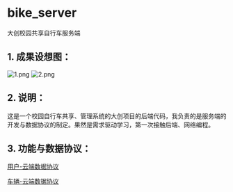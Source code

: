 # bike_server
大创校园共享自行车服务端

## 1. 成果设想图：
![1.png](https://z3.ax1x.com/2021/04/28/gPyTKI.png)
![2.png](https://z3.ax1x.com/2021/04/28/gPyIxA.png)

## 2. 说明：
这是一个校园自行车共享、管理系统的大创项目的后端代码，我负责的是服务端的开发与数据协议的制定。果然是需求驱动学习，第一次接触后端、网络编程。

## 3. 功能与数据协议：
[用户-云端数据协议](https://www.processon.com/view/link/6067ffe3f346fb0aa9839aa3)

[车辆-云端数据协议](https://www.processon.com/view/link/6066f1fce0b34d282990f9b0)
